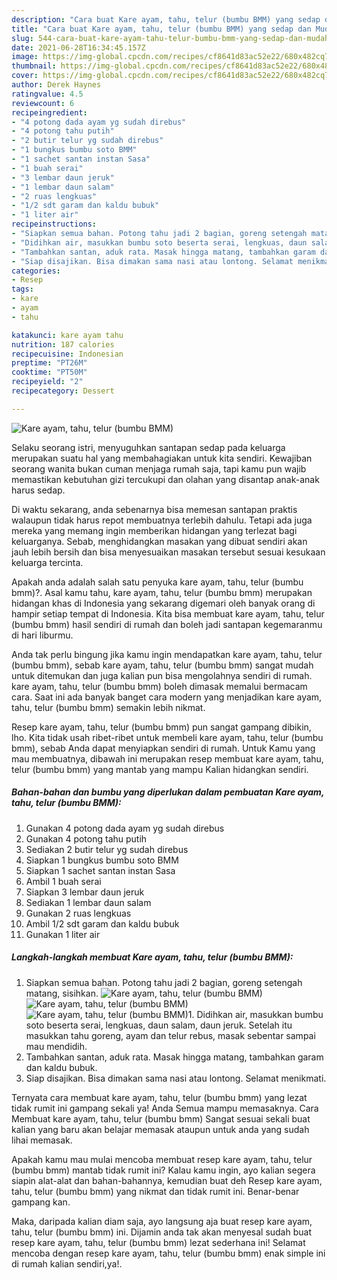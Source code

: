 ```yaml
---
description: "Cara buat Kare ayam, tahu, telur (bumbu BMM) yang sedap dan Mudah Dibuat"
title: "Cara buat Kare ayam, tahu, telur (bumbu BMM) yang sedap dan Mudah Dibuat"
slug: 544-cara-buat-kare-ayam-tahu-telur-bumbu-bmm-yang-sedap-dan-mudah-dibuat
date: 2021-06-28T16:34:45.157Z
image: https://img-global.cpcdn.com/recipes/cf8641d83ac52e22/680x482cq70/kare-ayam-tahu-telur-bumbu-bmm-foto-resep-utama.jpg
thumbnail: https://img-global.cpcdn.com/recipes/cf8641d83ac52e22/680x482cq70/kare-ayam-tahu-telur-bumbu-bmm-foto-resep-utama.jpg
cover: https://img-global.cpcdn.com/recipes/cf8641d83ac52e22/680x482cq70/kare-ayam-tahu-telur-bumbu-bmm-foto-resep-utama.jpg
author: Derek Haynes
ratingvalue: 4.5
reviewcount: 6
recipeingredient:
- "4 potong dada ayam yg sudah direbus"
- "4 potong tahu putih"
- "2 butir telur yg sudah direbus"
- "1 bungkus bumbu soto BMM"
- "1 sachet santan instan Sasa"
- "1 buah serai"
- "3 lembar daun jeruk"
- "1 lembar daun salam"
- "2 ruas lengkuas"
- "1/2 sdt garam dan kaldu bubuk"
- "1 liter air"
recipeinstructions:
- "Siapkan semua bahan. Potong tahu jadi 2 bagian, goreng setengah matang, sisihkan."
- "Didihkan air, masukkan bumbu soto beserta serai, lengkuas, daun salam, daun jeruk. Setelah itu masukkan tahu goreng, ayam dan telur rebus, masak sebentar sampai mau mendidih."
- "Tambahkan santan, aduk rata. Masak hingga matang, tambahkan garam dan kaldu bubuk."
- "Siap disajikan. Bisa dimakan sama nasi atau lontong. Selamat menikmati."
categories:
- Resep
tags:
- kare
- ayam
- tahu

katakunci: kare ayam tahu 
nutrition: 187 calories
recipecuisine: Indonesian
preptime: "PT26M"
cooktime: "PT50M"
recipeyield: "2"
recipecategory: Dessert

---
```



![Kare ayam, tahu, telur (bumbu BMM)](https://img-global.cpcdn.com/recipes/cf8641d83ac52e22/680x482cq70/kare-ayam-tahu-telur-bumbu-bmm-foto-resep-utama.jpg)

Selaku seorang istri, menyuguhkan santapan sedap pada keluarga merupakan suatu hal yang membahagiakan untuk kita sendiri. Kewajiban seorang  wanita bukan cuman menjaga rumah saja, tapi kamu pun wajib memastikan kebutuhan gizi tercukupi dan olahan yang disantap anak-anak harus sedap.

Di waktu  sekarang, anda sebenarnya bisa memesan santapan praktis walaupun tidak harus repot membuatnya terlebih dahulu. Tetapi ada juga mereka yang memang ingin memberikan hidangan yang terlezat bagi keluarganya. Sebab, menghidangkan masakan yang dibuat sendiri akan jauh lebih bersih dan bisa menyesuaikan masakan tersebut sesuai kesukaan keluarga tercinta. 



Apakah anda adalah salah satu penyuka kare ayam, tahu, telur (bumbu bmm)?. Asal kamu tahu, kare ayam, tahu, telur (bumbu bmm) merupakan hidangan khas di Indonesia yang sekarang digemari oleh banyak orang di hampir setiap tempat di Indonesia. Kita bisa membuat kare ayam, tahu, telur (bumbu bmm) hasil sendiri di rumah dan boleh jadi santapan kegemaranmu di hari liburmu.

Anda tak perlu bingung jika kamu ingin mendapatkan kare ayam, tahu, telur (bumbu bmm), sebab kare ayam, tahu, telur (bumbu bmm) sangat mudah untuk ditemukan dan juga kalian pun bisa mengolahnya sendiri di rumah. kare ayam, tahu, telur (bumbu bmm) boleh dimasak memalui bermacam cara. Saat ini ada banyak banget cara modern yang menjadikan kare ayam, tahu, telur (bumbu bmm) semakin lebih nikmat.

Resep kare ayam, tahu, telur (bumbu bmm) pun sangat gampang dibikin, lho. Kita tidak usah ribet-ribet untuk membeli kare ayam, tahu, telur (bumbu bmm), sebab Anda dapat menyiapkan sendiri di rumah. Untuk Kamu yang mau membuatnya, dibawah ini merupakan resep membuat kare ayam, tahu, telur (bumbu bmm) yang mantab yang mampu Kalian hidangkan sendiri.

<!--inarticleads1-->

##### Bahan-bahan dan bumbu yang diperlukan dalam pembuatan Kare ayam, tahu, telur (bumbu BMM):

1. Gunakan 4 potong dada ayam yg sudah direbus
1. Gunakan 4 potong tahu putih
1. Sediakan 2 butir telur yg sudah direbus
1. Siapkan 1 bungkus bumbu soto BMM
1. Siapkan 1 sachet santan instan Sasa
1. Ambil 1 buah serai
1. Siapkan 3 lembar daun jeruk
1. Sediakan 1 lembar daun salam
1. Gunakan 2 ruas lengkuas
1. Ambil 1/2 sdt garam dan kaldu bubuk
1. Gunakan 1 liter air




<!--inarticleads2-->

##### Langkah-langkah membuat Kare ayam, tahu, telur (bumbu BMM):

1. Siapkan semua bahan. Potong tahu jadi 2 bagian, goreng setengah matang, sisihkan.
<img src="https://img-global.cpcdn.com/steps/27d2ab5b37717fba/160x128cq70/kare-ayam-tahu-telur-bumbu-bmm-langkah-memasak-1-foto.jpg" alt="Kare ayam, tahu, telur (bumbu BMM)"><img src="https://img-global.cpcdn.com/steps/2783a8eae902f7a0/160x128cq70/kare-ayam-tahu-telur-bumbu-bmm-langkah-memasak-1-foto.jpg" alt="Kare ayam, tahu, telur (bumbu BMM)"><img src="https://img-global.cpcdn.com/steps/036a5f965cbfb388/160x128cq70/kare-ayam-tahu-telur-bumbu-bmm-langkah-memasak-1-foto.jpg" alt="Kare ayam, tahu, telur (bumbu BMM)">1. Didihkan air, masukkan bumbu soto beserta serai, lengkuas, daun salam, daun jeruk. Setelah itu masukkan tahu goreng, ayam dan telur rebus, masak sebentar sampai mau mendidih.
1. Tambahkan santan, aduk rata. Masak hingga matang, tambahkan garam dan kaldu bubuk.
1. Siap disajikan. Bisa dimakan sama nasi atau lontong. Selamat menikmati.




Ternyata cara membuat kare ayam, tahu, telur (bumbu bmm) yang lezat tidak rumit ini gampang sekali ya! Anda Semua mampu memasaknya. Cara Membuat kare ayam, tahu, telur (bumbu bmm) Sangat sesuai sekali buat kalian yang baru akan belajar memasak ataupun untuk anda yang sudah lihai memasak.

Apakah kamu mau mulai mencoba membuat resep kare ayam, tahu, telur (bumbu bmm) mantab tidak rumit ini? Kalau kamu ingin, ayo kalian segera siapin alat-alat dan bahan-bahannya, kemudian buat deh Resep kare ayam, tahu, telur (bumbu bmm) yang nikmat dan tidak rumit ini. Benar-benar gampang kan. 

Maka, daripada kalian diam saja, ayo langsung aja buat resep kare ayam, tahu, telur (bumbu bmm) ini. Dijamin anda tak akan menyesal sudah buat resep kare ayam, tahu, telur (bumbu bmm) lezat sederhana ini! Selamat mencoba dengan resep kare ayam, tahu, telur (bumbu bmm) enak simple ini di rumah kalian sendiri,ya!.

